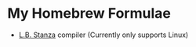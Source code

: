 # My Homebrew Formulae

* [L.B. Stanza](http://lbstanza.org) compiler (Currently only supports Linux)
